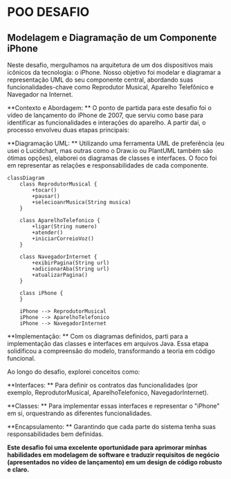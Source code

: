 # POO DESAFIO

## Modelagem e Diagramação de um Componente iPhone ##

Neste desafio, mergulhamos na arquitetura de um dos dispositivos mais icônicos da tecnologia: o iPhone. Nosso objetivo foi modelar e diagramar a representação UML do seu componente central, abordando suas funcionalidades-chave como Reprodutor Musical, Aparelho Telefônico e Navegador na Internet.

**Contexto e Abordagem: ** 
O ponto de partida para este desafio foi o vídeo de lançamento do iPhone de 2007, que serviu como base para identificar as funcionalidades e interações do aparelho. A partir daí, o processo envolveu duas etapas principais:

**Diagramação UML: ** 
Utilizando uma ferramenta UML de preferência (eu usei o Lucidchart, mas outras como o Draw.io ou PlantUML também são ótimas opções), elaborei os diagramas de classes e interfaces. O foco foi em representar as relações e responsabilidades de cada componente.

```mermaid
classDiagram
    class ReprodutorMusical {
        +tocar()
        +pausar()
        +selecioanrMusica(String musica)
    }

    class AparelhoTelefonico {
        +ligar(String numero)
        +atender()
        +iniciarCorreioVoz()
    }

    class NavegadorInternet {
        +exibirPagina(String url)
        +adicionarAba(String url)
        +atualizarPagina()
    }

    class iPhone {
    }

    iPhone --> ReprodutorMusical
    iPhone --> AparelhoTelefonico
    iPhone --> NavegadorInternet

```

**Implementação: ** Com os diagramas definidos, parti para a implementação das classes e interfaces em arquivos Java. Essa etapa solidificou a compreensão do modelo, transformando a teoria em código funcional.

Ao longo do desafio, explorei conceitos como:

**Interfaces: ** Para definir os contratos das funcionalidades (por exemplo, ReprodutorMusical, AparelhoTelefonico, NavegadorInternet).

**Classes: ** Para implementar essas interfaces e representar o "iPhone" em si, orquestrando as diferentes funcionalidades.

**Encapsulamento: ** Garantindo que cada parte do sistema tenha suas responsabilidades bem definidas.

**Este desafio foi uma excelente oportunidade para aprimorar minhas habilidades em modelagem de software e traduzir requisitos de negócio (apresentados no vídeo de lançamento) em um design de código robusto e claro.**
